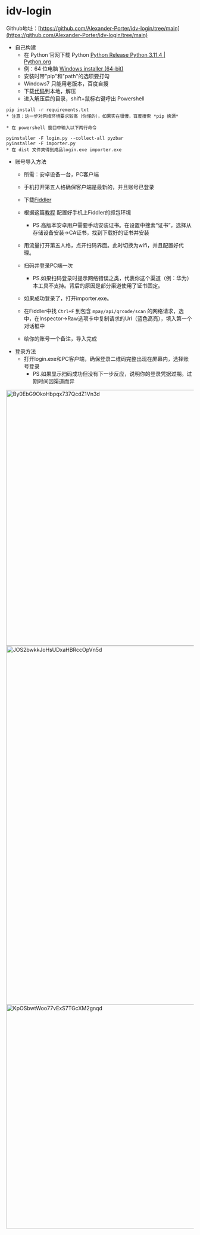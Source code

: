 # idv-login

Github地址：[https://github.com/Alexander-Porter/idv-login/tree/main](https://github.com/Alexander-Porter/idv-login/tree/main)

* 自己构建
    * 在 Python 官网下载 Python [Python Release Python 3.11.4 | Python.org](https://www.python.org/downloads/release/python-3114/)
    * 例：64 位电脑 [Windows installer (64-bit)](https://www.python.org/ftp/python/3.11.4/python-3.11.4-amd64.exe)
    * 安装时带"pip"和"path"的选项要打勾
    * Windows7 只能用老版本，百度自搜
    * 下载[代码](https://github.com/Alexander-Porter/idv-login/archive/refs/heads/main.zip)到本地，解压
    * 进入解压后的目录，shift+鼠标右键呼出 Powershell
```plain
pip install -r requirements.txt
* 注意：这一步对网络环境要求较高（你懂的），如果实在很慢，百度搜索 *pip 换源*
```
    * 在 powershell 窗口中输入以下两行命令
```plain
pyinstaller -F login.py --collect-all pyzbar
pyinstaller -F importer.py
* 在 dist 文件夹得到成品login.exe importer.exe
```

* 账号导入方法
    * 所需：安卓设备一台，PC客户端
    * 手机打开第五人格确保客户端是最新的，并且账号已登录
    * 下载[Fiddler](https://telerik-fiddler.s3.amazonaws.com/fiddler/FiddlerSetup.exe)
    * 根据这篇[教程](https://blog.csdn.net/michaelwoshi/article/details/114173158) 配置好手机上Fiddler的抓包环境
        * PS.高版本安卓用户需要手动安装证书。在设置中搜索“证书”，选择从存储设备安装→CA证书，找到下载好的证书并安装
    * 用流量打开第五人格，点开扫码界面。此时切换为wifi，并且配置好代理。
    * 扫码并登录PC端一次
        * PS.如果扫码登录时提示网络错误之类，代表你这个渠道（例：华为）本工具不支持。背后的原因是部分渠道使用了证书固定。
    * 如果成功登录了，打开importer.exe。
    * 在Fiddler中找 `Ctrl+F` 到包含 `mpay/api/qrcode/scan` 的网络请求，选中，在Inspector→Raw选项卡中复制请求的Url（蓝色高亮），填入第一个对话框中
    
    * 给你的账号一个备注，导入完成
* 登录方法
    * 打开login.exe和PC客户端，确保登录二维码完整出现在屏幕内，选择账号登录
        * PS.如果显示扫码成功但没有下一步反应，说明你的登录凭据过期。过期时间因渠道而异
 

<img width="685" alt="By0EbG9OkoHbpqx737QcdZ1Vn3d" src="https://github.com/owwkmidream/idv-login/assets/50006392/6c7d35c6-7ac2-4808-bcd7-e3abe07e9de4">
<img width="960" alt="JOS2bwkkJoHsUDxaHBRccOpVn5d" src="https://github.com/owwkmidream/idv-login/assets/50006392/ea17ffb0-ed96-40aa-ac21-66c876eed3a9">
<img width="601" alt="KpOSbwtWoo77vExS7TGcXM2gnqd" src="https://github.com/owwkmidream/idv-login/assets/50006392/81499554-09ec-4d0f-97fd-e71bf823698d">
